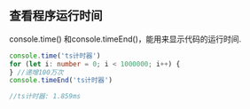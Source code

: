 
## 查看程序运行时间
console.time() 和console.timeEnd()，能用来显示代码的运行时间.

```typescript
console.time('ts计时器')
for (let i: number = 0; i < 1000000; i++) {
} //递增100万次
console.timeEnd('ts计时器')

//ts计时器: 1.859ms
```
<br/>

## 
